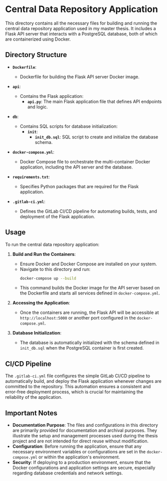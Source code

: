 # Central Data Repository Application

This directory contains all the necessary files for building and running the central data repository application used in my master thesis. It includes a Flask API server that interacts with a PostgreSQL database, both of which are containerized using Docker.

## Directory Structure

- **`Dockerfile`**:
  - Dockerfile for building the Flask API server Docker image.

- **`api`**:
  - Contains the Flask application:
    - **`api.py`**: The main Flask application file that defines API endpoints and logic.

- **`db`**:
  - Contains SQL scripts for database initialization:
    - **`init`**:
      - **`init_db.sql`**: SQL script to create and initialize the database schema.

- **`docker-compose.yml`**:
  - Docker Compose file to orchestrate the multi-container Docker application, including the API server and the database.

- **`requirements.txt`**:
  - Specifies Python packages that are required for the Flask application.

- **`.gitlab-ci.yml`**:
  - Defines the GitLab CI/CD pipeline for automating builds, tests, and deployment of the Flask application.

## Usage

To run the central data repository application:

1. **Build and Run the Containers**:
   - Ensure Docker and Docker Compose are installed on your system.
   - Navigate to this directory and run:
     ```bash
     docker-compose up --build
     ```
   - This command builds the Docker image for the API server based on the Dockerfile and starts all services defined in `docker-compose.yml`.

2. **Accessing the Application**:
   - Once the containers are running, the Flask API will be accessible at `http://localhost:5000` or another port configured in the `docker-compose.yml`.

3. **Database Initialization**:
   - The database is automatically initialized with the schema defined in `init_db.sql` when the PostgreSQL container is first created.

## CI/CD Pipeline

The `.gitlab-ci.yml` file configures the simple GitLab CI/CD pipeline to automatically build, and deploy the Flask application whenever changes are committed to the repository. This automation ensures a consistent and error-free deployment process, which is crucial for maintaining the reliability of the application.

## Important Notes

- **Documentation Purpose**: The files and configurations in this directory are primarily provided for documentation and archival purposes. They illustrate the setup and management processes used during the thesis project and are not intended for direct reuse without modification.
- **Configuration**: Before running the application, ensure that any necessary environment variables or configurations are set in the `docker-compose.yml` or within the application's environment.
- **Security**: If deploying to a production environment, ensure that the Docker configurations and application settings are secure, especially regarding database credentials and network settings.
